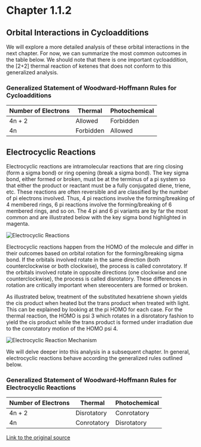 # Chapter 1.1.2

## Orbital Interactions in Cycloadditions

We will explore a more detailed analysis of these orbital interactions in the next chapter. For now, we can summarize the most common outcomes in the table below. We should note that there is one important cycloaddition, the [2+2] thermal reaction of ketenes that does not conform to this generalized analysis.

### Generalized Statement of Woodward-Hoffmann Rules for Cycloadditions

| Number of Electrons | Thermal | Photochemical |
|---------------------|---------|---------------|
| 4n + 2              | Allowed | Forbidden     |
| 4n                  | Forbidden | Allowed       |

## Electrocyclic Reactions

Electrocyclic reactions are intramolecular reactions that are ring closing (form a sigma bond) or ring opening (break a sigma bond). The key sigma bond, either formed or broken, must be at the terminus of a pi system so that either the product or reactant must be a fully conjugated diene, triene, etc. These reactions are often reversible and are classified by the number of pi electrons involved. Thus, 4 pi reactions involve the forming/breaking of 4 membered rings, 6 pi reactions involve the forming/breaking of 6 membered rings, and so on. The 4 pi and 6 pi variants are by far the most common and are illustrated below with the key sigma bond highlighted in magenta.

![Electrocyclic Reactions](https://i.imgur.com/6piElectrocyclic.png)

Electrocyclic reactions happen from the HOMO of the molecule and differ in their outcomes based on orbital rotation for the forming/breaking sigma bond. If the orbitals involved rotate in the same direction (both counterclockwise or both clockwise), the process is called conrotatory. If the orbitals involved rotate in opposite directions (one clockwise and one counterclockwise), the process is called disrotatory. These differences in rotation are critically important when stereocenters are formed or broken.

As illustrated below, treatment of the substituted hexatriene shown yields the cis product when heated but the trans product when treated with light. This can be explained by looking at the pi HOMO for each case. For the thermal reaction, the HOMO is psi 3 which rotates in a disrotatory fashion to yield the cis product while the trans product is formed under irradiation due to the conrotatory motion of the HOMO psi 4.

![Electrocyclic Reaction Mechanism](https://i.imgur.com/ConrotatoryDisrotatory.png)

We will delve deeper into this analysis in a subsequent chapter. In general, electrocyclic reactions behave according the generalized rules outlined below.

### Generalized Statement of Woodward-Hoffmann Rules for Electrocyclic Reactions

| Number of Electrons | Thermal | Photochemical |
|---------------------|---------|---------------|
| 4n + 2              | Disrotatory | Conrotatory   |
| 4n                  | Conrotatory | Disrotatory   |

[Link to the original source](https://chem.libretexts.org/@go/page/355137)